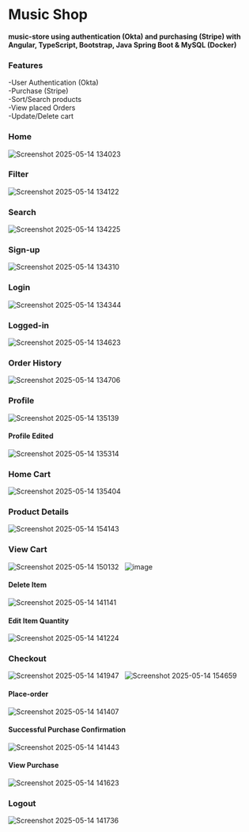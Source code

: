# Music Shop
**music-store using authentication (Okta) and purchasing (Stripe) with Angular, TypeScript, Bootstrap, Java Spring Boot & MySQL (Docker)**

### Features
-User Authentication (Okta)  
-Purchase (Stripe)  
-Sort/Search products  
-View placed Orders  
-Update/Delete cart  


### Home
![Screenshot 2025-05-14 134023](https://github.com/user-attachments/assets/40e9fbf5-ac7d-4aac-8e56-7e5e18e8eda5) &nbsp;&nbsp;&nbsp;&nbsp;
### Filter
![Screenshot 2025-05-14 134122](https://github.com/user-attachments/assets/40696953-8408-4c08-b4d1-9e04c1142538)&nbsp;&nbsp;&nbsp;&nbsp;
### Search
![Screenshot 2025-05-14 134225](https://github.com/user-attachments/assets/dea4f64b-cbb5-41f7-a584-0b426fd5d1fa)&nbsp;&nbsp;&nbsp;&nbsp;
### Sign-up
![Screenshot 2025-05-14 134310](https://github.com/user-attachments/assets/4a05006b-6950-40e9-8150-da4b8faadd5f)&nbsp;&nbsp;&nbsp;&nbsp;
### Login
![Screenshot 2025-05-14 134344](https://github.com/user-attachments/assets/9449fa44-7cda-4841-8623-407a1f01d42a)&nbsp;&nbsp;&nbsp;&nbsp;
### Logged-in
![Screenshot 2025-05-14 134623](https://github.com/user-attachments/assets/e368c5a2-be32-4622-af62-4c95b5480a1d)&nbsp;&nbsp;&nbsp;&nbsp;
### Order History
![Screenshot 2025-05-14 134706](https://github.com/user-attachments/assets/00733b77-87b5-45b0-81a1-37e4b7b6f5fc)&nbsp;&nbsp;&nbsp;&nbsp;
### Profile
![Screenshot 2025-05-14 135139](https://github.com/user-attachments/assets/2b262406-e5d8-48aa-b1c1-f4b9fabbbeba)&nbsp;&nbsp;&nbsp;&nbsp;
#### Profile Edited
![Screenshot 2025-05-14 135314](https://github.com/user-attachments/assets/f0313a43-6317-4516-a877-39d57b3b9ab4)&nbsp;&nbsp;&nbsp;&nbsp;
### Home Cart
![Screenshot 2025-05-14 135404](https://github.com/user-attachments/assets/a31f8c0c-856b-43ce-8679-11b4fdb76868)&nbsp;&nbsp;&nbsp;&nbsp;
### Product Details
![Screenshot 2025-05-14 154143](https://github.com/user-attachments/assets/09cfb6b2-d072-4e9e-8ebc-0331451338dd)&nbsp;&nbsp;&nbsp;&nbsp;
### View Cart
![Screenshot 2025-05-14 150132](https://github.com/user-attachments/assets/48a85f6e-945f-4293-a60c-ce86aa482fbd)&nbsp;&nbsp;
![image](https://github.com/user-attachments/assets/04b1bb43-7ba4-4785-9a29-5236c8ceb95e)&nbsp;&nbsp;&nbsp;&nbsp;
#### Delete Item
![Screenshot 2025-05-14 141141](https://github.com/user-attachments/assets/d82b29cf-646b-455f-9f9c-e335f163ca7d)&nbsp;&nbsp;&nbsp;&nbsp;
#### Edit Item Quantity
![Screenshot 2025-05-14 141224](https://github.com/user-attachments/assets/ef4fd792-52fc-4265-9ebf-6df9104c0592)&nbsp;&nbsp;&nbsp;&nbsp;
### Checkout
![Screenshot 2025-05-14 141947](https://github.com/user-attachments/assets/30eec628-c86b-4cb5-937f-fed1a0434901)&nbsp;&nbsp;
![Screenshot 2025-05-14 154659](https://github.com/user-attachments/assets/ce6a293f-0647-48ed-9f65-8b9f45c55604)&nbsp;&nbsp;&nbsp;&nbsp;
#### Place-order
![Screenshot 2025-05-14 141407](https://github.com/user-attachments/assets/74f47ecf-d7dc-4be6-9202-52afceffa75b)&nbsp;&nbsp;&nbsp;&nbsp;
#### Successful Purchase Confirmation
![Screenshot 2025-05-14 141443](https://github.com/user-attachments/assets/94bc8c9f-0b4e-4329-9946-3accaf2e5c48)&nbsp;&nbsp;&nbsp;&nbsp;
#### View Purchase
![Screenshot 2025-05-14 141623](https://github.com/user-attachments/assets/a88f3b80-d5d4-49b8-af99-1efe7a01a79f)&nbsp;&nbsp;&nbsp;&nbsp;
### Logout
![Screenshot 2025-05-14 141736](https://github.com/user-attachments/assets/611f4981-dc8d-4520-9762-289b7f210747)&nbsp;&nbsp;&nbsp;&nbsp;




















